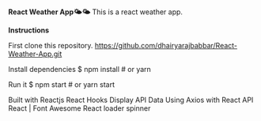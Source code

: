 **React Weather App🌤🌤**
This is a react weather app.

**Instructions**


First clone this repository.
https://github.com/dhairyarajbabbar/React-Weather-App.git

Install dependencies
$ npm install # or yarn


Run it
$ npm start # or yarn start


Built with
Reactjs
React Hooks
Display API Data Using Axios with React
API
React | Font Awesome
React loader spinner
